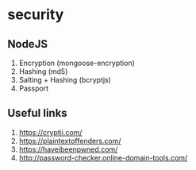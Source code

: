 # security
## NodeJS
1. Encryption (mongoose-encryption)
2. Hashing (md5)
3. Salting + Hashing (bcryptjs)
4. Passport

## Useful links
1. https://cryptii.com/
2. https://plaintextoffenders.com/
3. https://haveibeenpwned.com/
4. http://password-checker.online-domain-tools.com/
